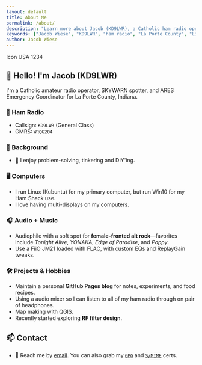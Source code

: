 ```yaml
---
layout: default
title: About Me
permalink: /about/
description: "Learn more about Jacob (KD9LWR), a Catholic ham radio operator, Linux enthusiast, and ARES Emergency Coordinator from Indiana."
keywords: ["Jacob Wiese", "KD9LWR", "ham radio", "La Porte County", "Linux", "ARES", "Skywarn", "Catholic", "blog"]
author: Jacob Wiese
---
```


Icon USA 1234

## 👋 Hello! I'm Jacob (KD9LWR)

I'm a Catholic amateur radio operator, SKYWARN spotter, and ARES Emergency Coordinator for La Porte County, Indiana.

### 📡 Ham Radio

* Callsign: `KD9LWR` (General Class)
* GMRS: `WRQG204`

### 🔧 Background

* 🧠 I enjoy problem-solving, tinkering and DIY'ing.

### 🖥️ Computers

* I run Linux (Kubuntu) for my primary computer,
   but run Win10 for my Ham Shack use.
* I love having multi-displays on my computers.

### 🎧 Audio + Music

* Audiophile with a soft spot for **female-fronted alt rock**—favorites include
   *Tonight Alive*, *YONAKA*, *Edge of Paradise*, and *Poppy*.
* Use a FiiO JM21 loaded with FLAC, with custom EQs and ReplayGain tweaks.

### 🛠 Projects & Hobbies

* Maintain a personal **GitHub Pages blog** for notes, experiments, and food recipes.
* Using a audio mixer so I can listen to all of my ham radio through on pair of headphones.
* Map making with QGIS.
* Recently started exploring **RF filter design**.

## 📫 Contact
* 📧 Reach me by [email](mailto:jake9wi@outlook.com). You can also grab my [`GPG`](/JacobWieseKD9LWR-gpg.asc) and [`S/MIME`](/JacobWieseKD9LWR-smime.pem) certs.

